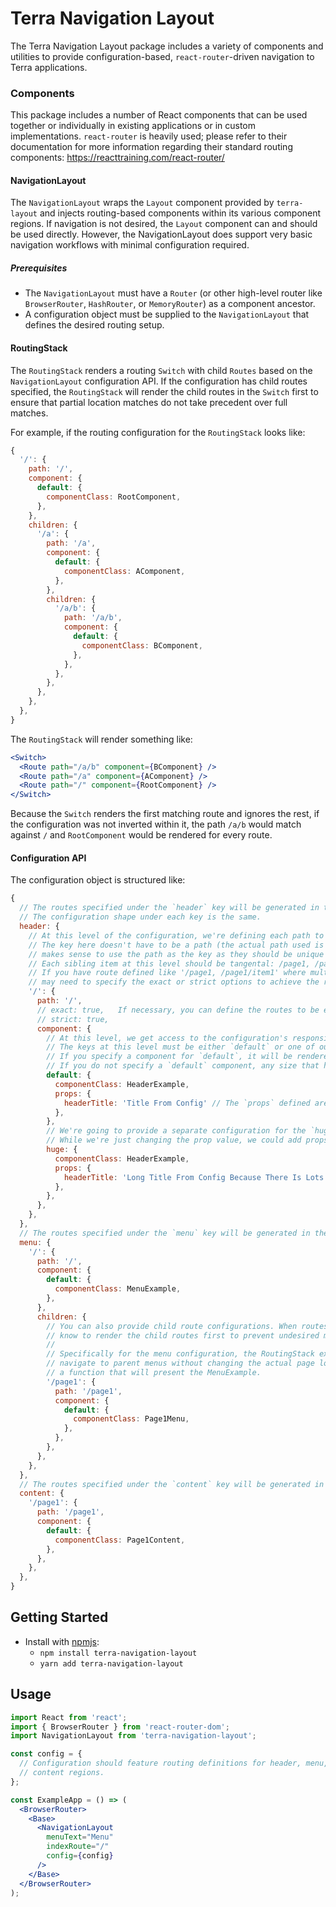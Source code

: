 # Terra Navigation Layout

The Terra Navigation Layout package includes a variety of components and utilities to provide configuration-based, `react-router`-driven navigation to Terra applications.

### Components

This package includes a number of React components that can be used together or individually in existing applications or in custom implementations. `react-router` is heavily used; please refer to their documentation for more information regarding their standard routing components: https://reacttraining.com/react-router/

#### NavigationLayout

The `NavigationLayout` wraps the `Layout` component provided by `terra-layout` and injects routing-based components within its various component regions. If navigation is not desired, the `Layout` component can and should be used directly. However, the NavigationLayout does support very basic navigation workflows with minimal configuration required.

##### Prerequisites
* The `NavigationLayout` must have a `Router` (or other high-level router like `BrowserRouter`, `HashRouter`, or `MemoryRouter`) as a component ancestor.
* A configuration object must be supplied to the `NavigationLayout` that defines the desired routing setup.

#### RoutingStack

The `RoutingStack` renders a routing `Switch` with child `Routes` based on the `NavigationLayout` configuration API. If the configuration has child routes specified, the `RoutingStack` will render the child routes in the `Switch` first to ensure that partial location matches do not take precedent over full matches.

For example, if the routing configuration for the `RoutingStack` looks like:
```js
{
  '/': {
    path: '/',
    component: {
      default: {
        componentClass: RootComponent,
      },
    },
    children: {
      '/a': {
        path: '/a',
        component: {
          default: {
            componentClass: AComponent,
          },
        },
        children: {
          '/a/b': {
            path: '/a/b',
            component: {
              default: {
                componentClass: BComponent,
              },
            },
          },
        },
      },
    },
  },
}
```

The `RoutingStack` will render something like:
```jsx
<Switch>
  <Route path="/a/b" component={BComponent} />
  <Route path="/a" component={AComponent} />
  <Route path="/" component={RootComponent} />
</Switch>
```

Because the `Switch` renders the first matching route and ignores the rest, if the configuration was not inverted within it, the path `/a/b` would match against `/` and `RootComponent` would be rendered for every route.

#### Configuration API

The configuration object is structured like:
```js
{
  // The routes specified under the `header` key will be generated in the Layout's `header` region.
  // The configuration shape under each key is the same.
  header: {
    // At this level of the configuration, we're defining each path to which we want to match.
    // The key here doesn't have to be a path (the actual path used is specified within), but generally it
    // makes sense to use the path as the key as they should be unique anyway.
    // Each sibling item at this level should be tangental: /page1, /page2, etc.
    // If you have route defined like '/page1, /page1/item1' where multiple matches are possible, you need
    // may need to specify the exact or strict options to achieve the rendering you desire.
    '/': {
      path: '/',
      // exact: true,   If necessary, you can define the routes to be exact or strict here
      // strict: true,
      component: {
        // At this level, we get access to the configuration's responsive API.
        // The keys at this level must be either `default` or one of our supported breakpoints (`tiny`, `small`, `medium`, `large`, `huge`)
        // If you specify a component for `default`, it will be rendered for any size that isn't overridden.
        // If you do not specify a `default` component, any size that has no defined component will simply not be rendered.
        default: {
          componentClass: HeaderExample,
          props: {
            headerTitle: 'Title From Config' // The `props` defined are applied to the given componentClass when instantiated.
          },
        },
        // We're going to provide a separate configuration for the `huge` breakpoint that has a different prop value.
        // While we're just changing the prop value, we could add props, remove them, or provide a different componentClass entirely.
        huge: {
          componentClass: HeaderExample,
          props: {
            headerTitle: 'Long Title From Config Because There Is Lots of Space (Cause The Size Is Huge)'
          },
        },
      },
    },
  },
  // The routes specified under the `menu` key will be generated in the Layout's `menu` region
  menu: {
    '/': {
      path: '/',
      component: {
        default: {
          componentClass: MenuExample,
        },
      },
      children: {
        // You can also provide child route configurations. When routes are specified as children, the routing components
        // know to render the child routes first to prevent undesired matches. See the RoutingStack documentation for more information.
        //
        // Specifically for the menu configuration, the RoutingStack exposes silent navigation within a given route tree, allowing users to
        // navigate to parent menus without changing the actual page location. In this case, the Page1Menu when rendered will have access to
        // a function that will present the MenuExample.
        '/page1': {
          path: '/page1',
          component: {
            default: {
              componentClass: Page1Menu,
            },
          },
        },
      },
    },
  },
  // The routes specified under the `content` key will be generated in the Layout's `content` region
  content: {
    '/page1': {
      path: '/page1',
      component: {
        default: {
          componentClass: Page1Content,
        },
      },
    },
  },
}
```

## Getting Started

- Install with [npmjs](https://www.npmjs.com):
  - `npm install terra-navigation-layout`
  - `yarn add terra-navigation-layout`

## Usage

```jsx
import React from 'react';
import { BrowserRouter } from 'react-router-dom';
import NavigationLayout from 'terra-navigation-layout';

const config = {
  // Configuration should feature routing definitions for header, menu, and
  // content regions.
};

const ExampleApp = () => (
  <BrowserRouter>
    <Base>
      <NavigationLayout
        menuText="Menu"
        indexRoute="/"
        config={config}
      />
    </Base>
  </BrowserRouter>
);
```
